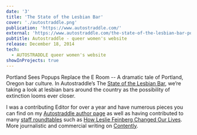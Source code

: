 ```yaml
---
date: '3'
title: 'The State of the Lesbian Bar'
cover: './autostraddle.png'
publication: 'https://www.autostraddle.com/'
external: 'https://www.autostraddle.com/the-state-of-the-lesbian-bar-portland-sees-popups-replace-the-e-room-264369/'
pubtitle: Autostraddle - queer women's website
release: December 18, 2014
tech:
  - AUTOSTRADDLE queer women's website
showInProjects: true
---
```

Portland Sees Popups Replace the E Room -- A dramatic tale of Portland, Oregon bar culture. In Autostraddle’s The [State of the Lesbian Bar](https://www.autostraddle.com/tag/the-state-of-the-lesbian-bar/), we’re taking a look at lesbian bars around the country as the possibility of extinction looms ever closer. 

I was a contributing Editor for over a year and have numerous pieces you can find on my [Autostraddle author page](https://www.autostraddle.com/author/qpdx/) as well as having contributed to many [staff roundtables](https://www.autostraddle.com/tag/roundtable/) such as [How Leslie Feinberg Changed Our Lives](https://www.autostraddle.com/how-leslie-feinberg-changed-our-lives-the-autostraddle-roundtable-266486/). More journalistic and commercial writing on [Contently](https://alleyhector.contently.com/).
